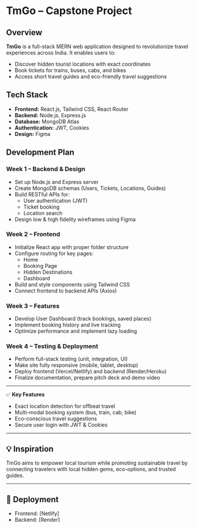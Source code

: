 # TmGo – Capstone Project

## Overview
**TmGo** is a full-stack MERN web application designed to revolutionize travel experiences across India. It enables users to:
- Discover hidden tourist locations with exact coordinates
- Book tickets for trains, buses, cabs, and bikes
- Access short travel guides and eco-friendly travel suggestions

## Tech Stack
- **Frontend:** React.js, Tailwind CSS, React Router
- **Backend:** Node.js, Express.js
- **Database:** MongoDB Atlas
- **Authentication:** JWT, Cookies
- **Design:** Figma

## Development Plan

### Week 1 – Backend & Design
- Set up Node.js and Express server
- Create MongoDB schemas (Users, Tickets, Locations, Guides)
- Build RESTful APIs for:
  - User authentication (JWT)
  - Ticket booking
  - Location search
- Design low & high fidelity wireframes using Figma

### Week 2 – Frontend
- Initialize React app with proper folder structure
- Configure routing for key pages:
  - Home
  - Booking Page
  - Hidden Destinations
  - Dashboard
- Build and style components using Tailwind CSS
- Connect frontend to backend APIs (Axios)

### Week 3 – Features
- Develop User Dashboard (track bookings, saved places)
- Implement booking history and live tracking
- Optimize performance and implement lazy loading

### Week 4 – Testing & Deployment
- Perform full-stack testing (unit, integration, UI)
- Make site fully responsive (mobile, tablet, desktop)
- Deploy frontend (Vercel/Netlify) and backend (Render/Heroku)
- Finalize documentation, prepare pitch deck and demo video

---

✅ **Key Features**
- Exact location detection for offbeat travel
- Multi-modal booking system (bus, train, cab, bike)
- Eco-conscious travel suggestions
- Secure user login with JWT & Cookies

---

## 💡 Inspiration
TmGo aims to empower local tourism while promoting sustainable travel by connecting travelers with local hidden gems, eco-options, and trusted guides.

---

## 🚀 Deployment
- Frontend: [Netlify]
- Backend: [Render]

